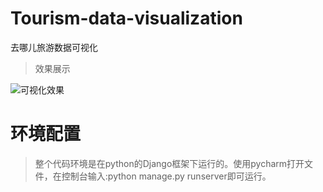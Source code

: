 # Tourism-data-visualization
去哪儿旅游数据可视化
>效果展示

![可视化效果](https://upload-images.jianshu.io/upload_images/7393424-3d949188240da132.gif?imageMogr2/auto-orient/strip)

# 环境配置
>整个代码环境是在python的Django框架下运行的。使用pycharm打开文件，在控制台输入:python manage.py runserver即可运行。
